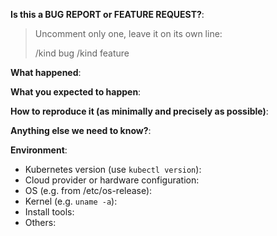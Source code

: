 <!-- This form is for bug reports and feature requests ONLY!

If you're looking for help check [Stack Overflow](https://stackoverflow.com/questions/tagged/kubernetes) and the [troubleshooting guide](https://kubernetes.io/docs/tasks/debug-application-cluster/troubleshooting/).

If the matter is security related, please disclose it privately via https://kubernetes.io/security/.
-->

**Is this a BUG REPORT or FEATURE REQUEST?**:

> Uncomment only one, leave it on its own line:
>
> /kind bug
> /kind feature


**What happened**:

**What you expected to happen**:

**How to reproduce it (as minimally and precisely as possible)**:


**Anything else we need to know?**:

**Environment**:
- Kubernetes version (use `kubectl version`):
- Cloud provider or hardware configuration:
- OS (e.g. from /etc/os-release):
- Kernel (e.g. `uname -a`):
- Install tools:
- Others:
